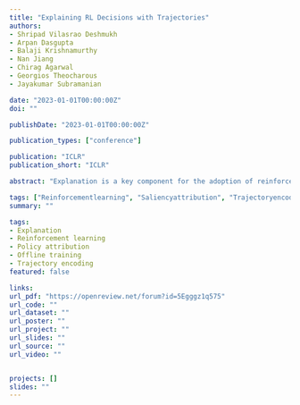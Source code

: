 ```yaml
---
title: "Explaining RL Decisions with Trajectories"
authors:
- Shripad Vilasrao Deshmukh
- Arpan Dasgupta
- Balaji Krishnamurthy
- Nan Jiang
- Chirag Agarwal
- Georgios Theocharous
- Jayakumar Subramanian

date: "2023-01-01T00:00:00Z"
doi: ""

publishDate: "2023-01-01T00:00:00Z"

publication_types: ["conference"]

publication: "ICLR"
publication_short: "ICLR"

abstract: "Explanation is a key component for the adoption of reinforcement learning (RL) in many real-world decision-making problems. In the literature,  the explanation is often provided by saliency attribution to the features of the RL agent's state. In this work, we propose a complementary approach to these explanations, particularly for offline RL, where we attribute the policy decisions of a trained RL agent to the trajectories encountered by it during training. To do so, we encode trajectories in offline training data individually as well as collectively (encoding a set of trajectories). We then attribute policy decisions to a set of trajectories in this encoded space by estimating the sensitivity of the decision with respect to that set.  Further, we demonstrate the effectiveness of the proposed approach in terms of quality of attributions as well as practical scalability in diverse environments that involve both discrete and continuous state and action spaces such as grid-worlds, video games (Atari) and continuous control (MuJoCo). We also conduct a human study on a simple navigation task to observe how their understanding of the task compares with data attributed for a trained RL policy."

tags: ["Reinforcementlearning", "Saliencyattribution", "Trajectoryencoding", "Policydecisions", "Scalability"]
summary: ""

tags:
- Explanation
- Reinforcement learning
- Policy attribution
- Offline training
- Trajectory encoding
featured: false

links:
url_pdf: "https://openreview.net/forum?id=5Egggz1q575"
url_code: ""
url_dataset: ""
url_poster: ""
url_project: ""
url_slides: ""
url_source: ""
url_video: ""


projects: []
slides: ""
---
```

